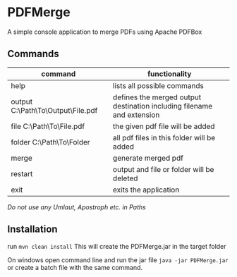 # PDFMerge
A simple console application to merge PDFs using Apache PDFBox

## Commands
|command|functionality|
|-------|-------------|
|help|lists all possible commands|
|output C:\Path\To\Output\File.pdf|defines the merged output destination including filename and extension|
|file C:\Path\To\File.pdf|the given pdf file will be added|
|folder C:\Path\To\Folder|all pdf files in this folder will be added|
|merge|generate merged pdf|
|restart|output and file or folder will be deleted|
|exit|exits the application|

_Do not use any Umlaut, Apostroph etc. in Paths_

## Installation
run `mvn clean install`
This will create the PDFMerge.jar in the target folder

On windows open command line and run the jar file `java -jar PDFMerge.jar` or create a batch file with the same command.
